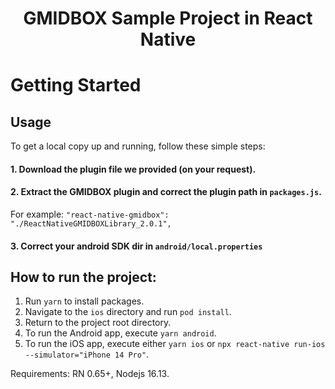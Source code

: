

<h1 align="center">GMIDBOX Sample Project in React Native </h1>


<!-- GETTING STARTED -->
# Getting Started

## Usage
To get a local copy up and running, follow these simple steps:
#### 1. Download the plugin file we provided (on your request).
#### 2. Extract the GMIDBOX plugin and correct the plugin path in `packages.js`.
For example: `"react-native-gmidbox": "./ReactNativeGMIDBOXLibrary_2.0.1",`
#### 3. Correct your android SDK dir in `android/local.properties`

## How to run the project:

1. Run `yarn` to install packages.
2. Navigate to the `ios` directory and run `pod install`.
3. Return to the project root directory.
4. To run the Android app, execute `yarn android`.
5. To run the iOS app, execute either `yarn ios` or `npx react-native run-ios --simulator="iPhone 14 Pro"`.

Requirements: RN 0.65+, Nodejs 16.13.




